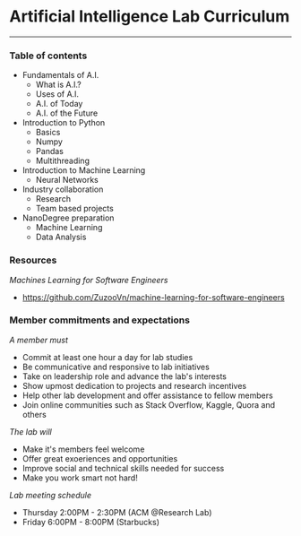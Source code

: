# Artificial Intelligence Lab Curriculum

----------------------------------------

### Table of contents

- Fundamentals of A.I.
	- What is A.I.?
	- Uses of A.I.
	- A.I. of Today
	- A.I. of the Future
- Introduction to Python
	- Basics
	- Numpy 
	- Pandas
	- Multithreading
- Introduction to Machine Learning
	- Neural Networks
- Industry collaboration
	- Research
	- Team based projects
- NanoDegree preparation
	- Machine Learning
	- Data Analysis


### Resources

*Machines Learning for Software Engineers*

- https://github.com/ZuzooVn/machine-learning-for-software-engineers



### Member commitments and expectations
 
*A member must*

- Commit at least one hour a day for lab studies
- Be communicative and responsive to lab initiatives
- Take on leadership role and advance the lab's interests
- Show upmost dedication to projects and research incentives
- Help other lab development and offer assistance to fellow members
- Join online communities such as Stack Overflow, Kaggle, Quora and others

*The lab will*

- Make it's members feel welcome
- Offer great exoeriences and opportunities
- Improve social and technical skills needed for success
- Make you work smart not hard!

*Lab meeting schedule*

- Thursday 2:00PM - 2:30PM (ACM @Research Lab)
- Friday 6:00PM - 8:00PM (Starbucks)
